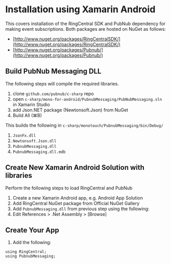 # Installation using Xamarin Android

This covers installation of the RingCentral SDK and PubNub dependency for making event subscriptions. Both packages are hosted on NuGet as follows:

* [http://www.nuget.org/packages/RingCentralSDK/](http://www.nuget.org/packages/RingCentralSDK/)
* [http://www.nuget.org/packages/Pubnub/](http://www.nuget.org/packages/Pubnub/)

## Build PubNub Messaging DLL

The following steps will compile the required libraries.

1. clone `github.com/pubnub/c-sharp` repo
1. open `c-sharp/mono-for-android/PubnubMessaging/PubNubMessaging.sln` in Xamarin Studio
1. add Json.NET package (Newtonsoft.Json) from NuGet
1. Build All (&#8984;B)

This builds the following in `c-sharp/monotouch/PubnubMessaging/bin/Debug/`

1. `JsonFx.dll`
1. `Newtonsoft.Json.dll`
1. `PubnubMessaging.dll`
1. `PubnubMessaging.dll.mdb`

## Create New Xamarin Android Solution with libraries

Perform the following steps to load RingCentral and PubNub

1. Create a new Xamarin Android app, e.g. Android App Solution
1. Add RingCentral NuGet package from Official NuGet Gallery
1. Add `PubnubMessaging.dll` from previous step using the following:
1. Edit References &gt; .Net Assembly &gt; [Browse]

## Create Your App

1. Add the following:

```
using RingCentral;
using PubnubMessaging;
```